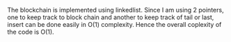 The blockchain is implemented using linkedlist. Since I am using 2 pointers, one to keep track to block chain and another to keep track of tail or last, insert can be done easily in O(1) complexity. Hence the overall coplexity of the code is O(1).